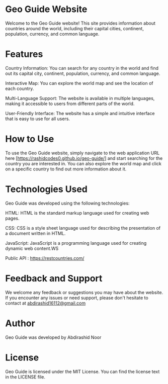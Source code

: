 # Geo Guide Website
Welcome to the Geo Guide website! This site provides information about countries around the world, including their capital cities, continent, population, currency, and common language.

# Features
Country Information: You can search for any country in the world and find out its capital city, continent, population, currency, and common language.

Interactive Map: You can explore the world map and see the location of each country.

Multi-Language Support: The website is available in multiple languages, making it accessible to users from different parts of the world.

User-Friendly Interface: The website has a simple and intuitive interface that is easy to use for all users.

# How to Use
To use the Geo Guide website, simply navigate to the web application URL here [https://rashidcodes0.github.io/geo-guide/] and start searching for the country you are interested in. You can also explore the world map and click on a specific country to find out more information about it.

# Technologies Used
Geo Guide was developed using the following technologies:

HTML: HTML is the standard markup language used for creating web pages.

CSS: CSS is a style sheet language used for describing the presentation of a document written in HTML.

JavaScript: JavaScript is a programming language used for creating dynamic web content.WS

Public API : https://restcountries.com/

# Feedback and Support
We welcome any feedback or suggestions you may have about the website. If you encounter any issues or need support, please don't hesitate to contact  at abdirashid16112@gmail.com 

# Author
Geo Guide was developed by  Abdirashid Noor 

# License
Geo Guide is licensed under the MIT License. You can find the license text in the LICENSE file.
